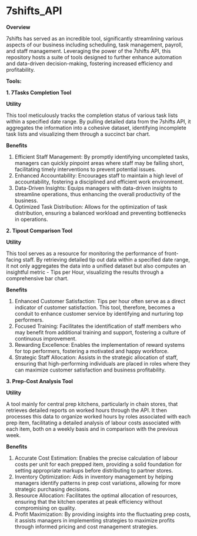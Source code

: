 # 7shifts_API

**Overview**

7shifts has served as an incredible tool, significantly streamlining various aspects of our business including scheduling, task management, payroll, and staff management. Leveraging the power of the 7shifts API, this repository hosts a suite of tools designed to further enhance automation and data-driven decision-making, fostering increased efficiency and profitability.

**Tools:**

**1. 7Tasks Completion Tool**

**Utility**

This tool meticulously tracks the completion status of various task lists within a specified date range. By pulling detailed data from the 7shifts API, it aggregates the information into a cohesive dataset, identifying incomplete task lists and visualizing them through a succinct bar chart.

**Benefits**

1. Efficient Staff Management: By promptly identifying uncompleted tasks, managers can quickly pinpoint areas where staff may be falling short, facilitating timely interventions to prevent potential issues.
2. Enhanced Accountability: Encourages staff to maintain a high level of accountability, fostering a disciplined and efficient work environment.
3. Data-Driven Insights: Equips managers with data-driven insights to streamline operations, thus enhancing the overall productivity of the business.
4. Optimized Task Distribution: Allows for the optimization of task distribution, ensuring a balanced workload and preventing bottlenecks in operations.

**2. Tipout Comparison Tool**

**Utility**

This tool serves as a resource for monitoring the performance of front-facing staff. By retrieving detailed tip out data within a specified date range, it not only aggregates the data into a unified dataset but also computes an insightful metric - Tips per Hour, visualizing the results through a comprehensive bar chart.

**Benefits**

1. Enhanced Customer Satisfaction: Tips per hour often serve as a direct indicator of customer satisfaction. This tool, therefore, becomes a conduit to enhance customer service by identifying and nurturing top performers.
2. Focused Training: Facilitates the identification of staff members who may benefit from additional training and support, fostering a culture of continuous improvement.
3. Rewarding Excellence: Enables the implementation of reward systems for top performers, fostering a motivated and happy workforce.
4. Strategic Staff Allocation: Assists in the strategic allocation of staff, ensuring that high-performing individuals are placed in roles where they can maximize customer satisfaction and business profitability.

**3. Prep-Cost Analysis Tool**

**Utility**

A tool mainly for central prep kitchens, particularly in chain stores, that retrieves detailed reports on worked hours through the API. It then processes this data to organize worked hours by roles associated with each prep item, facilitating a detailed analysis of labour costs associated with each item, both on a weekly basis and in comparison with the previous week.

**Benefits**

1. Accurate Cost Estimation: Enables the precise calculation of labour costs per unit for each prepped item, providing a solid foundation for setting appropriate markups before distributing to partner stores.
2. Inventory Optimization: Aids in inventory management by helping managers identify patterns in prep cost variations, allowing for more strategic purchasing decisions.
3. Resource Allocation: Facilitates the optimal allocation of resources, ensuring that the kitchen operates at peak efficiency without compromising on quality.
4. Profit Maximization: By providing insights into the fluctuating prep costs, it assists managers in implementing strategies to maximize profits through informed pricing and cost management strategies.




